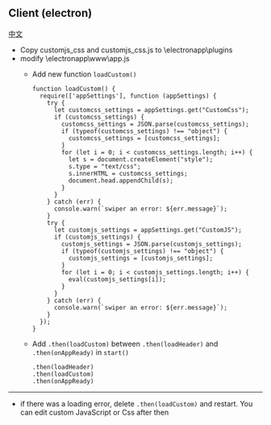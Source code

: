## Client (electron)

[中文](README.md)
- Copy customjs_css and customjs_css.js to \electronapp\plugins
- modify \electronapp\www\app.js
    - Add new function `loadCustom()`
    
      ```
      function loadCustom() {
        require(['appSettings'], function (appSettings) {
          try {
            let customcss_settings = appSettings.get("CustomCss");
            if (customcss_settings) {
              customcss_settings = JSON.parse(customcss_settings);
              if (typeof(customcss_settings) !== "object") {
                customcss_settings = [customcss_settings];
              }
              for (let i = 0; i < customcss_settings.length; i++) {
                let s = document.createElement("style");
                s.type = "text/css";
                s.innerHTML = customcss_settings;
                document.head.appendChild(s);
              }
            }
          } catch (err) {
            console.warn(`swiper an error: ${err.message}`);
          }
          try {
            let customjs_settings = appSettings.get("CustomJS");
            if (customjs_settings) {
              customjs_settings = JSON.parse(customjs_settings);
              if (typeof(customjs_settings) !== "object") {
                customjs_settings = [customjs_settings];
              }
              for (let i = 0; i < customjs_settings.length; i++) {
                eval(customjs_settings[i]);
              }
            }
          } catch (err) {
            console.warn(`swiper an error: ${err.message}`);
          }
        });
      }
      ```
  - Add `.then(loadCustom)` between `.then(loadHeader)` and `.then(onAppReady)` in `start()`
  
    ```
    .then(loadHeader)
    .then(loadCustom)
    .then(onAppReady)
    ```
***
- if there was a loading error, delete `.then(loadCustom)` and restart. You can edit custom JavaScript or Css after then 